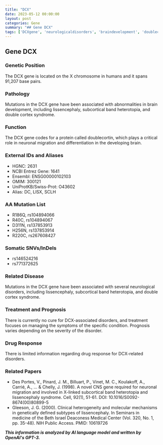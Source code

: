 ```yaml
---
title: "DCX"
date: 2023-05-12 00:00:00
layout: post
categories: Gene
summary: "## Gene DCX"
tags: ['DCXgene', 'neurologicaldisorders', 'braindevelopment', 'doublecortin', 'mutation', 'somaticvariants', 'treatment', 'prognosis']
---
```


## Gene DCX

### Genetic Position
The DCX gene is located on the X chromosome in humans and it spans 91,207 base pairs.

### Pathology
Mutations in the DCX gene have been associated with abnormalities in brain development, including lissencephaly, subcortical band heterotopia, and double cortex syndrome.

### Function
The DCX gene codes for a protein called doublecortin, which plays a critical role in neuronal migration and differentiation in the developing brain.

### External IDs and Aliases
- HGNC: 2631
- NCBI Entrez Gene: 1641
- Ensembl: ENSG00000102103
- OMIM: 300121
- UniProtKB/Swiss-Prot: O43602
- Alias: DC, LISX, SCLH

### AA Mutation List
- R186Q, rs104894066
- R40C, rs104894067
- D311N, rs137853913
- H256N, rs137853914
- R220C, rs267608427

### Somatic SNVs/InDels
- rs146524216
- rs771372625

### Related Disease
Mutations in the DCX gene have been associated with several neurological disorders, including lissencephaly, subcortical band heterotopia, and double cortex syndrome.

### Treatment and Prognosis
There is currently no cure for DCX-associated disorders, and treatment focuses on managing the symptoms of the specific condition. Prognosis varies depending on the severity of the disorder.

### Drug Response
There is limited information regarding drug response for DCX-related disorders.

### Related Papers
- Des Portes, V., Pinard, J. M., Billuart, P., Vinet, M. C., Koulakoff, A., Carrié, A., ... & Chelly, J. (1998). A novel CNS gene required for neuronal migration and involved in X-linked subcortical band heterotopia and lissencephaly syndrome. Cell, 92(1), 51-61. DOI: 10.1016/S0092-8674(00)80899-5
- Gleeson, J. G. (2000). Clinical heterogeneity and molecular mechanisms in genetically defined subtypes of lissencephaly. In Seminars in medicine of the Beth Israel Deaconess Medical Center (Vol. 320, No. 1, pp. 35-48). NIH Public Access. PMID: 10619726

**_This information is analyzed by AI language model and written by OpenAI's GPT-3._**